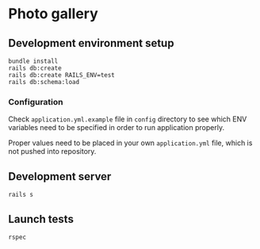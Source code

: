 # Photo gallery

## Development environment setup
```
bundle install
rails db:create
rails db:create RAILS_ENV=test
rails db:schema:load
```

### Configuration
Check `application.yml.example` file in `config` directory to see which ENV variables need to be specified in order to run application properly.

Proper values need to be placed in your own `application.yml` file, which is not pushed into repository.

## Development server
```
rails s
```

## Launch tests
```
rspec
```
